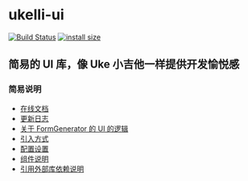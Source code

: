 # ukelli-ui

[![Build Status](https://travis-ci.org/ukelli/ukelli-ui.svg?branch=master)](https://travis-ci.org/ukelli/ukelli-ui)
[![install size](https://packagephobia.now.sh/badge?p=ukelli-ui)](https://packagephobia.now.sh/result?p=ukelli-ui)

## 简易的 UI 库，像 Uke 小吉他一样提供开发愉悦感

### 简易说明

- [在线文档](https://ukelli.github.io/uklli-ui-document/#/globals/Overview/)
- [更新日志](./docs/update-logs.md)
- [关于 FormGenerator 的 UI 的逻辑](./docs/ui-logic.md)
- [引入方式](./docs/import-desc.md)
- [配置设置](./docs/configuration.md)
- [组件说明](./docs/components.md)
- [引用外部库依赖说明](./docs/components.md)
